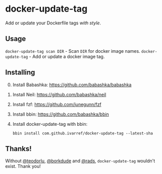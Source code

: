 # docker-update-tag

Add or update your Dockerfile tags _with style_.

## Usage

`docker-update-tag scan DIR` - Scan `DIR` for docker image names.
`docker-update-tag` - Add or update a docker image tag.

## Installing

0. Install Babashka: https://github.com/babashka/babashka
1. Install Neil: https://github.com/babashka/neil
2. Install fzf: https://github.com/junegunn/fzf
3. Install bbin: https://github.com/babashka/bbin
4. Install docker-update-tag with bbin:

   ```
   bbin install com.github.ivarref/docker-update-tag --latest-sha
   ```

## Thanks!

Without [@teodorlu][teodorlu], [@borkdude][borkdude] and [@rads][rads], `docker-update-tag` wouldn't exist. Thank you!

[teodorlu]: https://github.com/borkdude/
[borkdude]: https://github.com/borkdude/
[rads]: https://github.com/rads/

